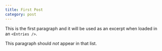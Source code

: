 ```yaml
---
title: First Post
category: post
---
```


This is the first paragraph and it will be used as an excerpt when loaded in an `<Entries />`.

This paragraph should *not* appear in that list.
